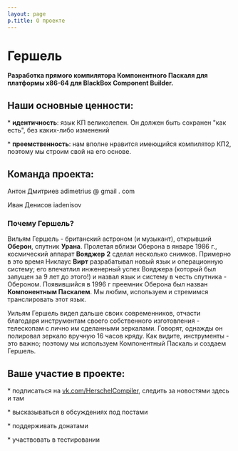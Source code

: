 ```yaml
---
layout: page
p.title: О проекте
---
```

# **Гершель**

**Разработка прямого компилятора  Компонентного Паскаля для платформы x86\-64 для BlackBox Component Builder\.**



## Наши основные ценности:

\* **идентичность**: язык КП великолепен\. Он должен быть сохранен "как есть", без каких\-либо изменений

\* **преемственность**: нам вполне нравится имеющийся компилятор КП2, поэтому мы строим свой на его основе\.



## Команда проекта:

Антон Дмитриев	adimetrius @ gmail \. com

Иван Денисов	iadenisov 



### Почему Гершель?

Вильям Гершель \- британский астроном \(и музыкант\), открывший **Оберон**, спутник **Урана**\. Пролетая вблизи Оберона в январе 1986 г\., космический аппарат **Вояджер** **2** сделал несколько снимков\. Примерно в это время Никлаус **Вирт** разрабатывал новый язык и операционную систему; его впечатлил инженерный успех Вояджера \(который был запущен за 9 лет до этого\!\) и назвал язык и систему в честь спутника \- Обероном\. Появившийся в 1996 г преемник Оберона был назван **Компонентным Паскалем**\. Мы любим, используем и стремимся транслировать этот язык\.

Уильям Гершель видел дальше своих современников, отчасти благодаря инструментам своего собственного изготовления \- телескопам с лично им сделанными зеркалами\. Говорят, однажды он полировал зеркало вручную 16 часов кряду\. Как видите, инструменты \- это важно; поэтому мы используем Компонентный Паскаль и создаем Гершель\.



## Ваше участие в проекте:

\* подписаться на [vk\.com/HerschelCompiler](https://vk.com/HerschelCompiler), следить за новостями здесь и там

\* высказываться в обсуждениях под постами

\* поддерживать донатами

\* участвовать в тестировании

